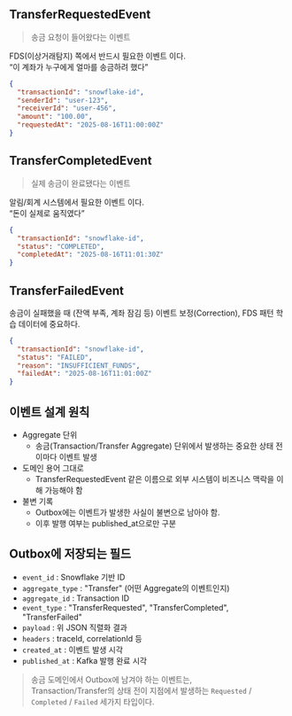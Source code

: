 ## TransferRequestedEvent
> 송금 요청이 들어왔다는 이벤트

FDS(이상거래탐지) 쪽에서 반드시 필요한 이벤트 이다.  
“이 계좌가 누구에게 얼마를 송금하려 했다”

```json
{
  "transactionId": "snowflake-id",
  "senderId": "user-123",
  "receiverId": "user-456",
  "amount": "100.00",
  "requestedAt": "2025-08-16T11:00:00Z"
}
```

## TransferCompletedEvent
> 실제 송금이 완료됐다는 이벤트

알림/회계 시스템에서 필요한 이벤트 이다.  
“돈이 실제로 움직였다”  

```json
{
  "transactionId": "snowflake-id",
  "status": "COMPLETED",
  "completedAt": "2025-08-16T11:01:30Z"
}
```

## TransferFailedEvent
송금이 실패했을 때 (잔액 부족, 계좌 잠김 등) 이벤트
보정(Correction), FDS 패턴 학습 데이터에 중요하다.

```json
{
  "transactionId": "snowflake-id",
  "status": "FAILED",
  "reason": "INSUFFICIENT_FUNDS",
  "failedAt": "2025-08-16T11:01:00Z"
}
```

## 이벤트 설계 원칙
- Aggregate 단위
  - 송금(Transaction/Transfer Aggregate) 단위에서 발생하는 중요한 상태 전이마다 이벤트 발생
- 도메인 용어 그대로
  - TransferRequestedEvent 같은 이름으로 외부 시스템이 비즈니스 맥락을 이해 가능해야 함
- 불변 기록
  - Outbox에는 이벤트가 발생한 사실이 불변으로 남아야 함.
  - 이후 발행 여부는 published_at으로만 구분

## Outbox에 저장되는 필드
- `event_id` : Snowflake 기반 ID
- `aggregate_type` : "Transfer" (어떤 Aggregate의 이벤트인지)
- `aggregate_id` : Transaction ID
- `event_type` : "TransferRequested", "TransferCompleted", "TransferFailed"
- `payload` : 위 JSON 직렬화 결과
- `headers` : traceId, correlationId 등
- `created_at` : 이벤트 발생 시각
- `published_at` : Kafka 발행 완료 시각

> 송금 도메인에서 Outbox에 남겨야 하는 이벤트는,  
> Transaction/Transfer의 상태 전이 지점에서 발생하는 `Requested` / `Completed` / `Failed` 세가지 타입이다.
